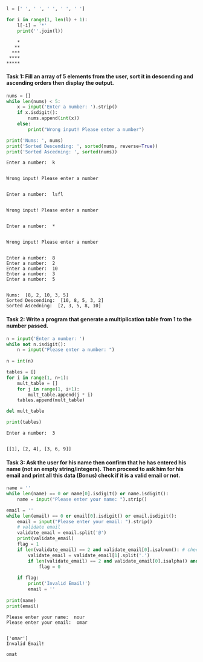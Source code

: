 ```python
l = [' ', ' ', ' ', ' ', ' ']

for i in range(1, len(l) + 1):
    l[-i] = '*'
    print(''.join(l))
```

        *
       **
      ***
     ****
    *****
    

#### Task 1: Fill an array of 5 elements from the user, sort it in descending and ascending orders then display the output.


```python
nums = []
while len(nums) < 5:
    x = input('Enter a number: ').strip()
    if x.isdigit():
        nums.append(int(x))
    else:
        print("Wrong input! Please enter a number")

print('Nums: ', nums)
print('Sorted Descending: ', sorted(nums, reverse=True))
print('Sorted Ascedning: ', sorted(nums))
```

    Enter a number:  k
    

    Wrong input! Please enter a number
    

    Enter a number:  lsfl
    

    Wrong input! Please enter a number
    

    Enter a number:  *
    

    Wrong input! Please enter a number
    

    Enter a number:  8
    Enter a number:  2
    Enter a number:  10
    Enter a number:  3
    Enter a number:  5
    

    Nums:  [8, 2, 10, 3, 5]
    Sorted Descending:  [10, 8, 5, 3, 2]
    Sorted Ascedning:  [2, 3, 5, 8, 10]
    

#### Task 2: Write a program that generate a multiplication table from 1 to the number passed.


```python
n = input('Enter a number: ')
while not n.isdigit():
    n = input("Please enter a number: ")
    
n = int(n)

tables = []
for i in range(1, n+1):
    mult_table = []
    for j in range(1, i+1):
        mult_table.append(j * i)
    tables.append(mult_table)

del mult_table

print(tables)
```

    Enter a number:  3
    

    [[1], [2, 4], [3, 6, 9]]
    

#### Task 3: Ask the user for his name then confirm that he has entered his name (not an empty string/integers). Then proceed to ask him for his email and print all this data (Bonus) check if it is a valid email or not.


```python
name = ''
while len(name) == 0 or name[0].isdigit() or name.isdigit():
    name = input("Please enter your name: ").strip()

email = ''
while len(email) == 0 or email[0].isdigit() or email.isdigit():
    email = input("Please enter your email: ").strip()
    # validate email
    validate_email = email.split('@')
    print(validate_email)
    flag = 1
    if len(validate_email) == 2 and validate_email[0].isalnum(): # check that there is one @ and the first part is alphanumeric
        validate_email = validate_email[1].split('.')
        if len(validate_email) == 2 and validate_email[0].isalpha() and validate_email[0].isalpha():
            flag = 0
            
    if flag:
        print('Invalid Email!')
        email = ''
        
print(name)
print(email)
```

    Please enter your name:  nour
    Please enter your email:  omar
    

    ['omar']
    Invalid Email!
    


```python
omat
```
